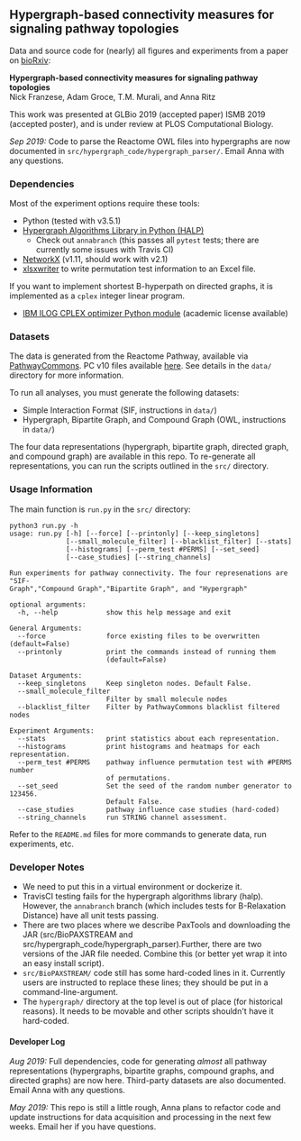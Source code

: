 ## Hypergraph-based connectivity measures for signaling pathway topologies

Data and source code for (nearly) all figures and experiments from a paper on [bioRxiv](https://doi.org/10.1101/593913):

**Hypergraph-based connectivity measures for signaling pathway topologies**  
Nick Franzese, Adam Groce, T.M. Murali, and Anna Ritz  

This work was presented at GLBio 2019 (accepted paper) ISMB 2019 (accepted poster), and is under review at PLOS Computational Biology.

_Sep 2019:_ Code to parse the Reactome OWL files into hypergraphs are now documented in `src/hypergraph_code/hypergraph_parser/`.  Email Anna with any questions.

### Dependencies

Most of the experiment options require these tools:
- Python (tested with v3.5.1)
- [Hypergraph Algorithms Library in Python (HALP)](http://murali-group.github.io/halp/)
  - Check out `annabranch` (this passes all `pytest` tests; there are currently some issues with Travis CI)
- [NetworkX](https://networkx.github.io/) (v1.11, should work with v2.1)
- [xlsxwriter](https://xlsxwriter.readthedocs.io/) to write permutation test information to an Excel file.

If you want to implement shortest B-hyperpath on directed graphs, it is implemented as a `cplex` integer linear program.
- [IBM ILOG CPLEX optimizer Python module](https://www.ibm.com/analytics/cplex-optimizer) (academic license available)

### Datasets

The data is generated from the Reactome Pathway, available via [PathwayCommons](http://www.pathwaycommons.org/).  PC v10 files available [here](http://www.pathwaycommons.org/archives/PC2/v10/).  See details in the `data/` directory for more information.

To run all analyses, you must generate the following datasets:
- Simple Interaction Format (SIF, instructions in `data/`)
- Hypergraph, Bipartite Graph, and Compound Graph (OWL, instructions in `data/`)

The four data representations (hypergraph, bipartite graph, directed graph, and compound graph) are available in this repo.  To re-generate all representations, you can run the scripts outlined in the `src/` directory.  

### Usage Information

The main function is `run.py` in the `src/` directory:

```
python3 run.py -h
usage: run.py [-h] [--force] [--printonly] [--keep_singletons]
              [--small_molecule_filter] [--blacklist_filter] [--stats]
              [--histograms] [--perm_test #PERMS] [--set_seed]
              [--case_studies] [--string_channels]

Run experiments for pathway connectivity. The four represenations are "SIF-
Graph","Compound Graph","Bipartite Graph", and "Hypergraph"

optional arguments:
  -h, --help            show this help message and exit

General Arguments:
  --force               force existing files to be overwritten (default=False)
  --printonly           print the commands instead of running them
                        (default=False)

Dataset Arguments:
  --keep_singletons     Keep singleton nodes. Default False.
  --small_molecule_filter
                        Filter by small molecule nodes
  --blacklist_filter    Filter by PathwayCommons blacklist filtered nodes

Experiment Arguments:
  --stats               print statistics about each representation.
  --histograms          print histograms and heatmaps for each representation.
  --perm_test #PERMS    pathway influence permutation test with #PERMS number
                        of permutations.
  --set_seed            Set the seed of the random number generator to 123456.
                        Default False.
  --case_studies        pathway influence case studies (hard-coded)
  --string_channels     run STRING channel assessment.
  ```
Refer to the `README.md` files for more commands to generate data, run experiments, etc.

### Developer Notes 

- We need to put this in a virtual environment or dockerize it.  
- TravisCI testing fails for the hypergraph algorithms library (halp). However, the `annabranch` branch (which includes tests for B-Relaxation Distance) have all unit tests passing.
- There are two places where we describe PaxTools and downloading the JAR (src/BioPAXSTREAM and src/hypergraph_code/hypergraph_parser).Further, there are two versions of the JAR file needed.  Combine this (or better yet wrap it into an easy install script).
- `src/BioPAXSTREAM/` code still has some hard-coded lines in it. Currently users are instructed to replace these lines; they should be put in a command-line-argument.
- The `hypergraph/` directory at the top level is out of place (for historical reasons).  It needs to be movable and other scripts shouldn't have it hard-coded.

#### Developer Log
_Aug 2019:_ Full dependencies, code for generating _almost_ all pathway representations (hypergraphs, bipartite graphs, compound graphs, and directed graphs) are now here.  Third-party datasets are also documented.  Email Anna with any questions.

_May 2019:_ This repo is still a little rough, Anna plans to refactor code and update instructions for data acquisition and processing in the next few weeks. Email her if you have questions.

